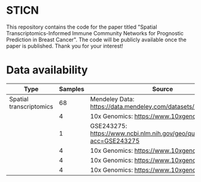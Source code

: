 # STICN
This repository contains the code for the paper titled "Spatial Transcriptomics-Informed Immune Community Networks for Prognostic Prediction in Breast Cancer".   The code will be publicly available once the paper is published.  Thank you for your interest!

# Data availability
|Type                     |Samples      |Source                                                                 |
|-------------------------|-------------|-----------------------------------------------------------------------|
|Spatial transcriptomics  |68           |Mendeley Data: https://data.mendeley.com/datasets/29ntw7sh4r/5         |
|                         |4            |10x Genomics: https://www.10xgenomics.com/                             |
|                         |1            |GSE243275: https://www.ncbi.nlm.nih.gov/geo/query/acc.cgi?acc=GSE243275|
|                         |4            |10x Genomics: https://www.10xgenomics.com/                             |
|                         |4            |10x Genomics: https://www.10xgenomics.com/                             |
|                         |4            |10x Genomics: https://www.10xgenomics.com/                             |
